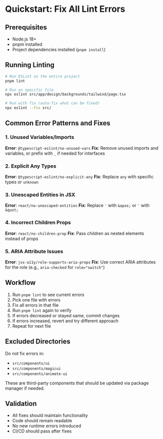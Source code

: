 # Quickstart: Fix All Lint Errors

## Prerequisites

- Node.js 18+
- pnpm installed
- Project dependencies installed (`pnpm install`)

## Running Linting

```bash
# Run ESLint on the entire project
pnpm lint

# Run on specific file
npx eslint src/app/design/backgrounds/tailwind/page.tsx

# Run with fix (auto-fix what can be fixed)
npx eslint --fix src/
```

## Common Error Patterns and Fixes

### 1. Unused Variables/Imports

**Error**: `@typescript-eslint/no-unused-vars`
**Fix**: Remove unused imports and variables, or prefix with `_` if needed for interfaces

### 2. Explicit Any Types

**Error**: `@typescript-eslint/no-explicit-any`
**Fix**: Replace `any` with specific types or `unknown`

### 3. Unescaped Entities in JSX

**Error**: `react/no-unescaped-entities`
**Fix**: Replace `'` with `&apos;` or `'` with `&quot;`

### 4. Incorrect Children Props

**Error**: `react/no-children-prop`
**Fix**: Pass children as nested elements instead of props

### 5. ARIA Attribute Issues

**Error**: `jsx-a11y/role-supports-aria-props`
**Fix**: Use correct ARIA attributes for the role (e.g., `aria-checked` for `role="switch"`)

## Workflow

1. Run `pnpm lint` to see current errors
2. Pick one file with errors
3. Fix all errors in that file
4. Run `pnpm lint` again to verify
5. If errors decreased or stayed same, commit changes
6. If errors increased, revert and try different approach
7. Repeat for next file

## Excluded Directories

Do not fix errors in:

- `src/components/ui`
- `src/components/magicui`
- `src/components/animate-ui`

These are third-party components that should be updated via package manager if needed.

## Validation

- All fixes should maintain functionality
- Code should remain readable
- No new runtime errors introduced
- CI/CD should pass after fixes
